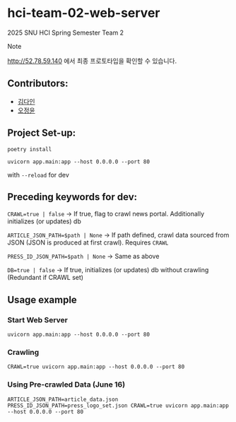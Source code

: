 # hci-team-02-web-server
2025 SNU HCI Spring Semester Team 2
> [!NOTE]
> http://52.78.59.140 에서 최종 프로토타입을 확인할 수 있습니다.

## Contributors:
- <a href="https://github.com/dida0423">김다인</a>
- <a href="https://github.com/nyunn2">오정윤</a>
    

## Project Set-up:

```
poetry install

uvicorn app.main:app --host 0.0.0.0 --port 80
```
with `--reload` for dev

## Preceding keywords for dev:

`CRAWL=true | false` -> If true, flag to crawl news portal. Additionally initializes (or updates) db

`ARTICLE_JSON_PATH=$path | None` -> If path defined, crawl data sourced from JSON (JSON is produced at first crawl). Requires `CRAWL`

`PRESS_ID_JSON_PATH=$path | None` -> Same as above

`DB=true | false` -> If true, initializes (or updates) db without crawling (Redundant if CRAWL set)

## Usage example
### Start Web Server
```
uvicorn app.main:app --host 0.0.0.0 --port 80
```

### Crawling
```
CRAWL=true uvicorn app.main:app --host 0.0.0.0 --port 80
```
### Using Pre-crawled Data (June 16)
```
ARTICLE_JSON_PATH=article_data.json PRESS_ID_JSON_PATH=press_logo_set.json CRAWL=true uvicorn app.main:app --host 0.0.0.0 --port 80
```

